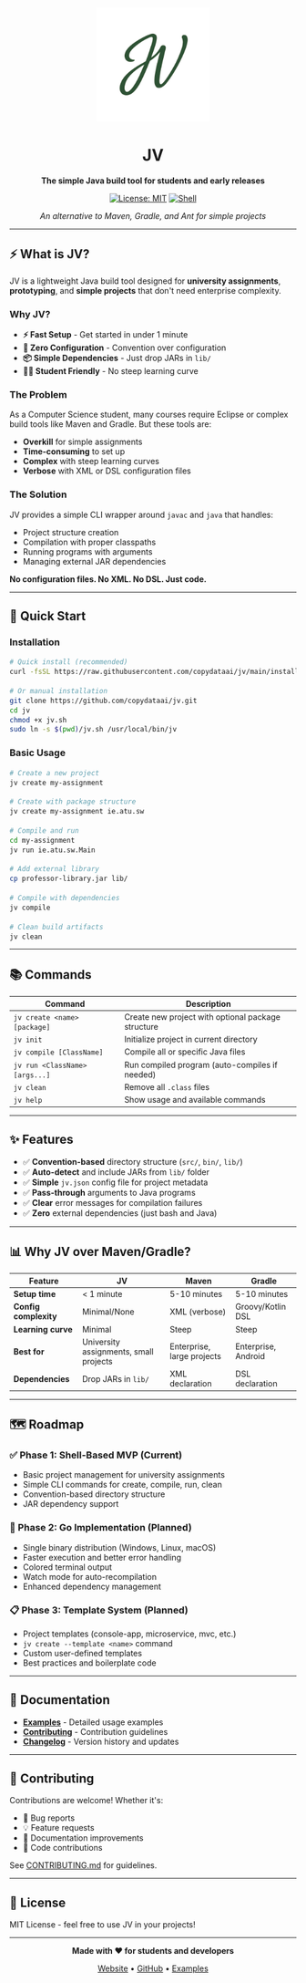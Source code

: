 <div align="center">
  <img src="jv.png" alt="JV Logo" width="200"/>
  
  # JV
  
  **The simple Java build tool for students and early releases**
  
  [![License: MIT](https://img.shields.io/badge/License-MIT-green.svg)](https://opensource.org/licenses/MIT)
  [![Shell](https://img.shields.io/badge/Shell-Bash-4EAA25?logo=gnu-bash&logoColor=white)](https://www.gnu.org/software/bash/)
  
  *An alternative to Maven, Gradle, and Ant for simple projects*
  
</div>

---

## ⚡ What is JV?

JV is a lightweight Java build tool designed for **university assignments**, **prototyping**, and **simple projects** that don't need enterprise complexity.

### Why JV?

- **⚡ Fast Setup** - Get started in under 1 minute
- **🎯 Zero Configuration** - Convention over configuration
- **📦 Simple Dependencies** - Just drop JARs in `lib/`
- **🧑‍🎓 Student Friendly** - No steep learning curve

### The Problem

As a Computer Science student, many courses require Eclipse or complex build tools like Maven and Gradle. But these tools are:
- **Overkill** for simple assignments
- **Time-consuming** to set up
- **Complex** with steep learning curves
- **Verbose** with XML or DSL configuration files

### The Solution

JV provides a simple CLI wrapper around `javac` and `java` that handles:
- Project structure creation
- Compilation with proper classpaths
- Running programs with arguments
- Managing external JAR dependencies

**No configuration files. No XML. No DSL. Just code.**

---

## 🚀 Quick Start

### Installation

```bash
# Quick install (recommended)
curl -fsSL https://raw.githubusercontent.com/copydataai/jv/main/install.sh | bash

# Or manual installation
git clone https://github.com/copydataai/jv.git
cd jv
chmod +x jv.sh
sudo ln -s $(pwd)/jv.sh /usr/local/bin/jv
```

### Basic Usage

```bash
# Create a new project
jv create my-assignment

# Create with package structure
jv create my-assignment ie.atu.sw

# Compile and run
cd my-assignment
jv run ie.atu.sw.Main

# Add external library
cp professor-library.jar lib/

# Compile with dependencies
jv compile

# Clean build artifacts
jv clean
```

---

## 📚 Commands

| Command | Description |
|---------|-------------|
| `jv create <name> [package]` | Create new project with optional package structure |
| `jv init` | Initialize project in current directory |
| `jv compile [ClassName]` | Compile all or specific Java files |
| `jv run <ClassName> [args...]` | Run compiled program (auto-compiles if needed) |
| `jv clean` | Remove all `.class` files |
| `jv help` | Show usage and available commands |

---

## ✨ Features

- ✅ **Convention-based** directory structure (`src/`, `bin/`, `lib/`)
- ✅ **Auto-detect** and include JARs from `lib/` folder
- ✅ **Simple** `jv.json` config file for project metadata
- ✅ **Pass-through** arguments to Java programs
- ✅ **Clear** error messages for compilation failures
- ✅ **Zero** external dependencies (just bash and Java)

---

## 📊 Why JV over Maven/Gradle?

| Feature | JV | Maven | Gradle |
|---------|-----|-------|--------|
| **Setup time** | < 1 minute | 5-10 minutes | 5-10 minutes |
| **Config complexity** | Minimal/None | XML (verbose) | Groovy/Kotlin DSL |
| **Learning curve** | Minimal | Steep | Steep |
| **Best for** | University assignments, small projects | Enterprise, large projects | Enterprise, Android |
| **Dependencies** | Drop JARs in `lib/` | XML declaration | DSL declaration |

---

## 🗺️ Roadmap

### ✅ Phase 1: Shell-Based MVP (Current)
- Basic project management for university assignments
- Simple CLI commands for create, compile, run, clean
- Convention-based directory structure
- JAR dependency support

### 🚧 Phase 2: Go Implementation (Planned)
- Single binary distribution (Windows, Linux, macOS)
- Faster execution and better error handling
- Colored terminal output
- Watch mode for auto-recompilation
- Enhanced dependency management

### 📋 Phase 3: Template System (Planned)
- Project templates (console-app, microservice, mvc, etc.)
- `jv create --template <name>` command
- Custom user-defined templates
- Best practices and boilerplate code

---

## 📖 Documentation

- **[Examples](EXAMPLES.md)** - Detailed usage examples
- **[Contributing](CONTRIBUTING.md)** - Contribution guidelines
- **[Changelog](CHANGELOG.md)** - Version history and updates

---

## 🤝 Contributing

Contributions are welcome! Whether it's:
- 🐛 Bug reports
- 💡 Feature requests
- 📝 Documentation improvements
- 🔧 Code contributions

See [CONTRIBUTING.md](CONTRIBUTING.md) for guidelines.

---

## 📄 License

MIT License - feel free to use JV in your projects!

---

<div align="center">
  
  **Made with ❤️ for students and developers**
  
  [Website](https://jv.copydataai.com) • [GitHub](https://github.com/copydataai/jv) • [Examples](EXAMPLES.md)
  
</div>
